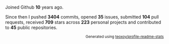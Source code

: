 Joined Github **10** years ago.

Since then I pushed **3404** commits, opened **35** issues, submitted **104** pull requests, received **709** stars across **223** personal projects and contributed to **45** public repositories.

<p align="right"><sub>Generated using <a href="https://github.com/marketplace/actions/profile-readme-stats">teoxoy/profile-readme-stats</a></sub></p>
